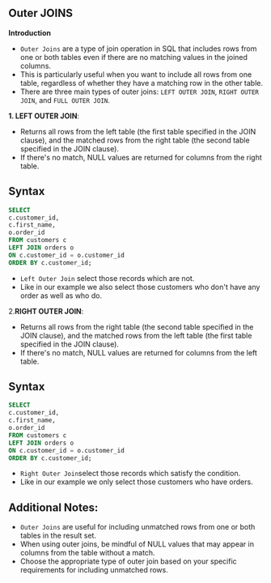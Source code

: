 ## Outer JOINS

**Introduction**

- `Outer Joins` are a type of join operation in SQL that includes rows from one or both tables even if there are no matching values in the joined columns.
-  This is particularly useful when you want to include all rows from one table, regardless of whether they have a matching row in the other table.
- There are three main types of outer joins: `LEFT OUTER JOIN`, `RIGHT OUTER JOIN`, and `FULL OUTER JOIN`. 


**1. LEFT OUTER JOIN**:
- Returns all rows from the left table (the first table specified in the JOIN clause), and the matched rows from the right table (the second table specified in the JOIN clause).
- If there's no match, NULL values are returned for columns from the right table.

## Syntax

```sql
SELECT 
c.customer_id, 
c.first_name, 
o.order_id 
FROM customers c 
LEFT JOIN orders o 
ON c.customer_id = o.customer_id 
ORDER BY c.customer_id;
```
- `Left Outer Join` select those records which are not.
- Like in our example we also select those customers who don't have any order as well as who do.

2.**RIGHT OUTER JOIN**:
- Returns all rows from the right table (the second table specified in the JOIN clause), and the matched rows from the left table (the first table specified in the JOIN clause).
- If there's no match, NULL values are returned for columns from the left table.

## Syntax

```sql
SELECT 
c.customer_id, 
c.first_name, 
o.order_id 
FROM customers c 
LEFT JOIN orders o 
ON c.customer_id = o.customer_id 
ORDER BY c.customer_id;
```

- `Right Outer Join`select those records which satisfy the condition.
- Like in our example we only select those customers who have orders.

## Additional Notes:

- `Outer Joins` are useful for including unmatched rows from one or both tables in the result set.
- When using outer joins, be mindful of NULL values that may appear in columns from the table without a match.
- Choose the appropriate type of outer join based on your specific requirements for including unmatched rows.



















